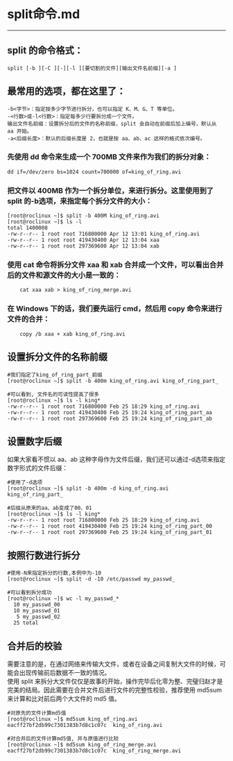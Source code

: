 # split命令.md  
---  
## split 的命令格式：  
	split [-b ][-C ][-][-l ][要切割的文件][输出文件名前缀][-a ]

## 最常用的选项，都在这里了：
	-b<字节>：指定按多少字节进行拆分，也可以指定 K、M、G、T 等单位。
	-<行数>或-l<行数>：指定每多少行要拆分成一个文件。
	输出文件名前缀：设置拆分后的文件的名称前缀，split 会自动在前缀后加上编号，默认从 aa 开始。
	-a<后缀长度>：默认的后缀长度是 2，也就是按 aa、ab、ac 这样的格式依次编号。  
### 先使用 dd 命令来生成一个 700MB 文件来作为我们的拆分对象：  
	dd if=/dev/zero bs=1024 count=700000 of=king_of_ring.avi
### 把文件以 400MB 作为一个拆分单位，来进行拆分。这里使用到了 split 的-b选项，来指定每个拆分文件的大小：  
 
    [root@roclinux ~]$ split -b 400M king_of_ring.avi  		   
    [root@roclinux ~]$ ls -l  
    total 1400008  
    -rw-r--r-- 1 root root 716800000 Apr 12 13:01 king_of_ring.avi  
    -rw-r--r-- 1 root root 419430400 Apr 12 13:04 xaa  
    -rw-r--r-- 1 root root 297369600 Apr 12 13:04 xab  

### 使用 cat 命令将拆分文件 xaa 和 xab 合并成一个文件，可以看出合并后的文件和源文件的大小是一致的：  
		cat xaa xab > king_of_ring_merge.avi  
### 在 Windows 下的话，我们要先运行 cmd，然后用 copy 命令来进行文件的合并：  
		copy /b xaa + xab king_of_ring.avi  
## 设置拆分文件的名称前缀  

    #我们指定了king_of_ring_part_前缀  
    [root@roclinux ~]$ split -b 400m king_of_ring.avi king_of_ring_part_  
       
    #可以看到, 文件名的可读性提高了很多  
    [root@roclinux ~]$ ls -l king*  
    -rw-r--r-- 1 root root 716800000 Feb 25 18:29 king_of_ring.avi  
    -rw-r--r-- 1 root root 419430400 Feb 25 19:24 king_of_ring_part_aa  
    -rw-r--r-- 1 root root 297369600 Feb 25 19:24 king_of_ring_part_ab  
 				
## 设置数字后缀  
如果大家看不惯以 aa、ab 这种字母作为文件后缀，我们还可以通过-d选项来指定数字形式的文件后缀：	  

    #使用了-d选项  
    [root@roclinux ~]$ split -b 400m -d king_of_ring.avi king_of_ring_part_    
       
    #后缀从原来的aa、ab变成了00、01  
    [root@roclinux ~]$ ls -l king*  
    -rw-r--r-- 1 root root 716800000 Feb 25 18:29 king_of_ring.avi  
    -rw-r--r-- 1 root root 419430400 Feb 25 19:24 king_of_ring_part_00  
    -rw-r--r-- 1 root root 297369600 Feb 25 19:24 king_of_ring_part_01    
 
## 按照行数进行拆分  
  
    #使用-N来指定拆分的行数,本例中为-10  
    [root@roclinux ~]$ split -d -10 /etc/passwd my_passwd_  
       
    #可以看到拆分成功  
    [root@roclinux ~]$ wc -l my_passwd_*  
      10 my_passwd_00  
      10 my_passwd_01  
       5 my_passwd_02  
      25 total    
 
## 合并后的校验  
需要注意的是，在通过网络来传输大文件，或者在设备之间复制大文件的时候，可能会出现传输前后数据不一致的情况。  
使用 split 来拆分大文件仅仅是故事的开始，操作完毕后化零为整、完璧归赵才是完美的结局。因此需要在合并文件后进行文件的完整性校验，推荐使用 md5sum 来计算和比对前后两个大文件的 md5 值。  
 
    #对原先的文件计算md5值  
    [root@roclinux ~]$ md5sum king_of_ring.avi  
    eacff27bf2db99c7301383b7d8c1c07c  king_of_ring.avi  
       
    #对合并后的文件计算md5值, 并与原值进行比较  
    [root@roclinux ~]$ md5sum king_of_ring_merge.avi  
    eacff27bf2db99c7301383b7d8c1c07c  king_of_ring_merge.avi  
 